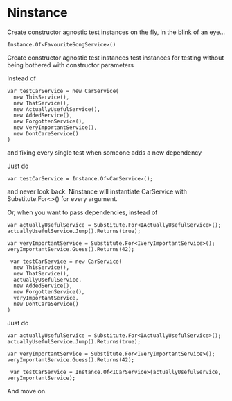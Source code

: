 # Ninstance

Create constructor agnostic test instances on the fly, in the blink of an eye...

`Instance.Of<FavouriteSongService>()`

Create constructor agnostic test instances test instances for testing without being bothered with constructor parameters

Instead of

```
var testCarService = new CarService(
  new ThisService(),
  new ThatService(),
  new ActuallyUsefulService(),
  new AddedService(),
  new ForgottenService(),
  new VeryImportantService(),
  new DontCareService()
)
```

and fixing every single test when someone adds a new dependency

Just do

```
var testCarService = Instance.Of<CarService>();
```

and never look back. Ninstance will instantiate CarService with Substitute.For<>() for every argument.

Or, when you want to pass dependencies, instead of

```
var actuallyUsefulService = Substitute.For<IActuallyUsefulService>();
actuallyUsefulService.Jump().Returns(true);

var veryImportantService = Substitute.For<IVeryImportantService>();
veryImportantService.Guess().Returns(42);

 var testCarService = new CarService(
  new ThisService(),
  new ThatService(),
  actuallyUsefulService,
  new AddedService(),
  new ForgottenService(),
  veryImportantService,
  new DontCareService()
)

 ```
 
 Just do 
 
```
var actuallyUsefulService = Substitute.For<IActuallyUsefulService>();
actuallyUsefulService.Jump().Returns(true);

var veryImportantService = Substitute.For<IVeryImportantService>();
veryImportantService.Guess().Returns(42);

 var testCarService = Instance.Of<ICarService>(actuallyUsefulService, veryImportantService);

 ```
 
 And move on.
